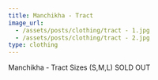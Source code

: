 ```yaml
---
title: Manchikha - Tract 
image_url:
  - /assets/posts/clothing/tract - 1.jpg
  - /assets/posts/clothing/tract - 2.jpg
type: clothing
---
```

Manchikha - Tract 
Sizes (S,M,L) SOLD OUT
